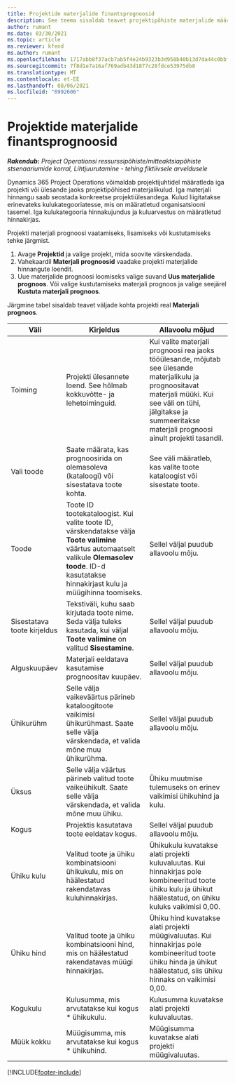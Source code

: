 ```yaml
---
title: Projektide materjalide finantsprognoosid
description: See teema sisaldab teavet projektipõhiste materjalide määratlemise ja prognoosimise kohta.
author: rumant
ms.date: 03/30/2021
ms.topic: article
ms.reviewer: kfend
ms.author: rumant
ms.openlocfilehash: 1717abb8f37acb7ab5f4e24b9323b3d958b40b13d7da44c0bbfa88eea28b99ef
ms.sourcegitcommit: 7f8d1e7a16af769adb43d1877c28fdce53975db8
ms.translationtype: MT
ms.contentlocale: et-EE
ms.lasthandoff: 08/06/2021
ms.locfileid: "6992606"
---
```

# <a name="financial-estimates-for-materials-on-projects"></a>Projektide materjalide finantsprognoosid

_**Rakendub:** Project Operationsi ressurssipõhiste/mitteaktsiapõhiste stsenaariumide korral,  Lihtjuurutamine - tehing fiktiivsele arveldusele_

Dynamics 365 Project Operations võimaldab projektijuhtidel määratleda iga projekti või ülesande jaoks projektipõhised materjalikulud. Iga materjali hinnangu saab seostada konkreetse projektiülesandega. Kulud liigitatakse erinevateks kulukategooriatesse, mis on määratletud organisatsiooni tasemel. Iga kulukategooria hinnakujundus ja kuluarvestus on määratletud hinnakirjas. 

Projekti materjali prognoosi vaatamiseks, lisamiseks või kustutamiseks tehke järgmist.

1. Avage **Projektid** ja valige projekt, mida soovite värskendada.
2. Vahekaardil **Materjali prognoosid** vaadake projekti materjalide hinnangute loendit.
3. Uue materjalide prognoosi loomiseks valige suvand **Uus materjalide prognoos**. Või valige kustutamiseks materjali prognoos ja valige seejärel **Kustuta materjali prognoos**.

Järgmine tabel sisaldab teavet väljade kohta projekti real **Materjali prognoos**. 

| **Väli** | **Kirjeldus** | **Allavoolu mõjud** |
| --- | --- | --- |
| Toiming | Projekti ülesannete loend. See hõlmab kokkuvõtte- ja lehetoiminguid. | Kui valite materjali prognoosi rea jaoks tööülesande, mõjutab see ülesande materjalikulu ja prognoositavat materjali müüki. Kui see väli on tühi, jälgitakse ja summeeritakse materjali prognoosi ainult projekti tasandil. |
| Vali toode |  Saate määrata, kas prognoosirida on olemasoleva (kataloogi) või sisestatava toote kohta. | See väli määratleb, kas valite toote kataloogist või sisestate toote. |
| Toode | Toote ID tootekataloogist. Kui valite toote ID, värskendatakse välja **Toote valimine** väärtus automaatselt valikule **Olemasolev toode**. ID-d kasutatakse hinnakirjast kulu ja müügihinna toomiseks. | Sellel väljal puudub allavoolu mõju. |
| Sisestatava toote kirjeldus | Tekstiväli, kuhu saab kirjutada toote nime. Seda välja tuleks kasutada, kui väljal **Toote valimine** on valitud **Sisestamine**.| Sellel väljal puudub allavoolu mõju. |
| Alguskuupäev | Materjali eeldatava kasutamise prognoositav kuupäev. | Sellel väljal puudub allavoolu mõju. |
| Ühikurühm | Selle välja vaikeväärtus pärineb kataloogitoote vaikimisi ühikurühmast. Saate selle välja värskendada, et valida mõne muu ühikurühma. | Sellel väljal puudub allavoolu mõju. |
| Üksus | Selle välja väärtus pärineb valitud toote vaikeühikult. Saate selle välja värskendada, et valida mõne muu ühiku. | Ühiku muutmise tulemuseks on erinev vaikimisi ühikuhind ja kulu. |
| Kogus | Projektis kasutatava toote eeldatav kogus. | Sellel väljal puudub allavoolu mõju. |
| Ühiku kulu | Valitud toote ja ühiku kombinatsiooni ühikukulu, mis on häälestatud rakendatavas kuluhinnakirjas. | Ühikukulu kuvatakse alati projekti kuluvaluutas. Kui hinnakirjas pole kombineeritud toote ühiku kulu ja ühikut häälestatud, on ühiku kuluks vaikimisi 0,00. |
| Ühiku hind | Valitud toote ja ühiku kombinatsiooni hind, mis on häälestatud rakendatavas müügi hinnakirjas. | Ühiku hind kuvatakse alati projekti müügivaluutas. Kui hinnakirjas pole kombineeritud toote ühiku hinda ja ühikut häälestatud, siis ühiku hinnaks on vaikimisi 0,00.|
| Kogukulu | Kulusumma, mis arvutatakse kui kogus \* ühikukulu.| Kulusumma kuvatakse alati projekti kuluvaluutas. |
| Müük kokku | Müügisumma, mis arvutatakse kui kogus \* ühikuhind. | Müügisumma kuvatakse alati projekti müügivaluutas. |


[!INCLUDE[footer-include](../includes/footer-banner.md)]
